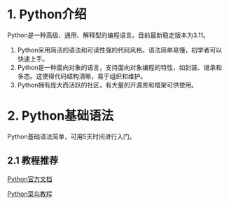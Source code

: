 
# 1. Python介绍

Python是一种高级、通用、解释型的编程语言。目前最新稳定版本为3.11。

1. Python采用简洁的语法和可读性强的代码风格。语法简单易懂，初学者可以快速上手。
2. Python是一种面向对象的语言，支持面向对象编程的特性，如封装、继承和多态。这使得代码结构清晰，易于组织和维护。
3. Python拥有庞大而活跃的社区，有大量的开源库和框架可供使用。

# 2. Python基础语法

Python基础语法简单，可用5天时间进行入门。

## 2.1 教程推荐

[Python官方文档](https://docs.python.org/zh-cn/3/)

[Python菜鸟教程](https://www.runoob.com/python/python-tutorial.html)


